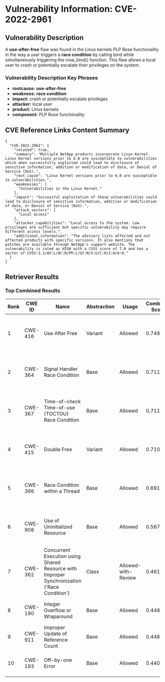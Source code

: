 # Vulnerability Information: CVE-2022-2961

## Vulnerability Description
A **use-after-free** flaw was found in the Linux kernels PLP Rose functionality in the way a user triggers a **race condition** by calling bind while simultaneously triggering the rose_bind() function. This flaw allows a local user to crash or potentially escalate their privileges on the system.

### Vulnerability Description Key Phrases
- **rootcause:** **use-after-free**
- **weakness:** **race condition**
- **impact:** crash or potentially escalate privileges
- **attacker:** local user
- **product:** Linux kernels
- **component:** PLP Rose functionality

## CVE Reference Links Content Summary
```
{
  "CVE-2022-2961": {
    "related": true,
    "summary": "Multiple NetApp products incorporate Linux Kernel. Linux Kernel versions prior to 6.0 are susceptible to vulnerabilities which when successfully exploited could lead to disclosure of sensitive information, addition or modification of data, or Denial of Service (DoS).",
    "root_cause": "Linux Kernel versions prior to 6.0 are susceptible to vulnerabilities.",
    "weaknesses": [
      "Vulnerabilities in the Linux Kernel."
    ],
    "impact": "Successful exploitation of these vulnerabilities could lead to disclosure of sensitive information, addition or modification of data, or Denial of Service (DoS).",
    "attack_vectors": [
      "Local access"
    ],
    "attacker_capabilities": "Local access to the system. Low privileges are sufficient but specific vulnerability may require different access levels.",
    "additional_information": "The advisory lists affected and not affected products with specific versions. It also mentions that patches are available through NetApp's support website. The vulnerability is rated as HIGH with a CVSS score of 7.0 and has a vector of CVSS:3.1/AV:L/AC:H/PR:L/UI:N/S:U/C:H/I:H/A:H."
  }
}
```

## Retriever Results

### Top Combined Results

| Rank | CWE ID | Name | Abstraction | Usage | Combined Score | Retrievers | Individual Scores |
|------|--------|------|-------------|-------|---------------|------------|-------------------|
| 1 | CWE-416 | Use After Free | Variant | Allowed | 0.7482 | dense, sparse, graph | dense: 0.556, sparse: 0.356, graph: 0.920 |
| 2 | CWE-364 | Signal Handler Race Condition | Base | Allowed | 0.7113 | dense, sparse, graph | dense: 0.512, sparse: 0.362, graph: 0.695 |
| 3 | CWE-367 | Time-of-check Time-of-use (TOCTOU) Race Condition | Base | Allowed | 0.7112 | dense, sparse, graph | dense: 0.516, sparse: 0.410, graph: 0.611 |
| 4 | CWE-415 | Double Free | Variant | Allowed | 0.7106 | dense, sparse, graph | dense: 0.506, sparse: 0.399, graph: 0.805 |
| 5 | CWE-366 | Race Condition within a Thread | Base | Allowed | 0.6913 | dense, sparse, graph | dense: 0.556, sparse: 0.337, graph: 0.616 |
| 6 | CWE-908 | Use of Uninitialized Resource | Base | Allowed | 0.5672 | dense, sparse, graph | dense: 0.507, sparse: 0.200, graph: 0.556 |
| 7 | CWE-362 | Concurrent Execution using Shared Resource with Improper Synchronization ('Race Condition') | Class | Allowed-with-Review | 0.4612 | dense, sparse, graph | dense: 0.567, sparse: 0.480, graph: 0.635 |
| 8 | CWE-190 | Integer Overflow or Wraparound | Base | Allowed | 0.4481 | dense, sparse | dense: 0.512, sparse: 0.335 |
| 9 | CWE-911 | Improper Update of Reference Count | Base | Allowed | 0.4465 | dense, sparse | dense: 0.498, sparse: 0.345 |
| 10 | CWE-193 | Off-by-one Error | Base | Allowed | 0.4400 | dense, sparse | dense: 0.501, sparse: 0.331 |

